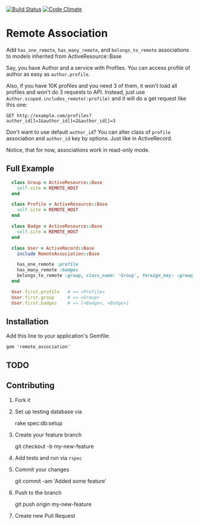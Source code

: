 [![Build Status](https://secure.travis-ci.org/denyago/remote_association.png?branch=master)](http://travis-ci.org/denyago/remote_association)
[![Code Climate](https://codeclimate.com/badge.png)](https://codeclimate.com/github/denyago/remote_association)

# Remote Association

  Add ```has_one_remote```, ```has_many_remote```, and ```belongs_to_remote``` associations to models inherited from ActiveResource::Base

  Say, you have Author and a service with Profiles. You can access profile of author as easy as `author.profile`.

  Also, if you have 10K profiles and you need 3 of them, it won't load all profiles and won't do 3 requests to API.
  Instead, just use ```Author.scoped.includes_remote(:profile)``` and it will do a get request like this one:

  ```GET http://example.com/profiles?author_id[]=1&author_id[]=2&author_id[]=3```

  Don't want to use default ```author_id```? You can alter class of ```profile``` association and ```author_id``` key by options.
  Just like in ActiveRecord.

  Notice, that for now, associations work in read-only mode.

## Full Example

```ruby
  class Group < ActiveResource::Base
    self.site = REMOTE_HOST
  end

  class Profile < ActiveResource::Base
    self.site = REMOTE_HOST
  end

  class Badge < ActiveResource::Base
    self.site = REMOTE_HOST
  end

  class User < ActiveRecord::Base
    include RemoteAssociation::Base

    has_one_remote :profile
    has_many_remote :badges
    belongs_to_remote :group, class_name: 'Group', foreign_key: :group_id, primary_key: 'custom_search[id_in]'
  end

  User.first.profile   # => <Profile>
  User.first.group     # => <Group>
  User.first.badges    # => [<Badge>, <Badge>]
```

## Installation

Add this line to your application's Gemfile:

    gem 'remote_association'

## TODO

## Contributing

1. Fork it
2. Set up testing database via

    rake spec:db:setup

3. Create your feature branch

    git checkout -b my-new-feature

4. Add tests and run via `rspec`
5. Commit your changes

    git commit -am 'Added some feature'

6. Push to the branch

    git push origin my-new-feature

7. Create new Pull Request

